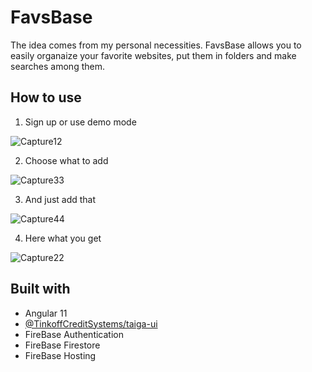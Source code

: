 # FavsBase 

The idea comes from my personal necessities. FavsBase allows you to easily organaize your favorite websites, put them in folders and make searches among them.

## How to use

1. Sign up or use demo mode

![Capture12](https://user-images.githubusercontent.com/71812898/122239022-a6fcbc80-ced1-11eb-9d99-8c6fc3d2d5f5.png)

2. Choose what to add

![Capture33](https://user-images.githubusercontent.com/71812898/122228729-2e91fd80-cec9-11eb-9957-abd2b4460cba.png)

3. And just add that

![Capture44](https://user-images.githubusercontent.com/71812898/122228732-2f2a9400-cec9-11eb-8e53-6f0e88092964.png)

4. Here what you get

![Capture22](https://user-images.githubusercontent.com/71812898/122228728-2e91fd80-cec9-11eb-9874-2cff273cefba.png)

## Built with

- Angular 11
- [@TinkoffCreditSystems/taiga-ui](https://github.com/TinkoffCreditSystems/taiga-ui)
- FireBase Authentication
- FireBase Firestore
- FireBase Hosting
